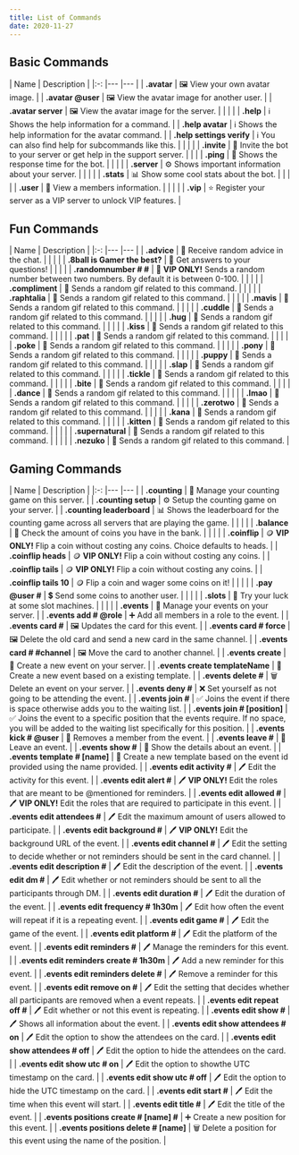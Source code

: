 ```yaml
---
title: List of Commands
date: 2020-11-27
---
```


## Basic Commands

| Name                       | Description    |
|:-:                         |---      |---             |
| **.avatar**                | 🖼️ View your own avatar image. |
| **.avatar @user**          | 🖼️ View the avatar image for another user. |
| **.avatar server**         | 🖼️ View the avatar image for the server. |
| | |
| **.help**                  | ℹ️ Shows the help information for a command. |
| **.help avatar**           | ℹ️ Shows the help information for the avatar command. |
| **.help settings verify**  | ℹ️ You can also find help for subcommands like this. |
| | |
| **.invite**                | 🔗 Invite the bot to your server or get help in the support server.
| | |
| **.ping**                  | 🏓 Shows the response time for the bot. |
| | |
| **.server**                | ⚙️ Shows important information about your server. |
| | |
| **.stats**                 | 📊 Show some cool stats about the bot. |
| | |
| **.user**                  | 👤 View a members information. |
| | |
| **.vip**                  | ⭐ Register your server as a VIP server to unlock VIP features. |

## Fun Commands

| Name                          | Description    |
|:-:                            |---      |---             |
| **.advice**                   | 💬 Receive random advice in the chat. |
| | |
| **.8ball is Gamer the best?** | 🔮 Get answers to your questions! |
| | |
| **.randomnumber # #**         | 🔢 **VIP ONLY!** Sends a random number between two numbers. By default it is between 0-100. |
| | |
| **.compliment**               | 🎉 Sends a random gif related to this command. |
| | |
| **.raphtalia**                | 🎉 Sends a random gif related to this command. |
| | |
| **.mavis**                    | 🎉 Sends a random gif related to this command. |
| | |
| **.cuddle**                   | 🎉 Sends a random gif related to this command. |
| | |
| **.hug**                      | 🎉 Sends a random gif related to this command. |
| | |
| **.kiss**                     | 🎉 Sends a random gif related to this command. |
| | |
| **.pat**                      | 🎉 Sends a random gif related to this command. |
| | |
| **.poke**                     | 🎉 Sends a random gif related to this command. |
| | |
| **.pony**                     | 🎉 Sends a random gif related to this command. |
| | |
| **.puppy**                    | 🎉 Sends a random gif related to this command. |
| | |
| **.slap**                     | 🎉 Sends a random gif related to this command. |
| | |
| **.tickle**                   | 🎉 Sends a random gif related to this command. |
| | |
| **.bite**                     | 🎉 Sends a random gif related to this command. |
| | |
| **.dance**                    | 🎉 Sends a random gif related to this command. |
| | |
| **.lmao**                     | 🎉 Sends a random gif related to this command. |
| | |
| **.zerotwo**                  | 🎉 Sends a random gif related to this command. |
| | |
| **.kana**                     | 🎉 Sends a random gif related to this command. |
| | |
| **.kitten**                   | 🎉 Sends a random gif related to this command. |
| | |
| **.supernatural**             | 🎉 Sends a random gif related to this command. |
| | |
| **.nezuko**                   | 🎉 Sends a random gif related to this command. |

## Gaming Commands

| Name                       | Description    |
|:-:                         |---      |---             |
| **.counting**              | 🔢 Manage your counting game on this server. |
| **.counting setup**        | ⚙️ Setup the counting game on your server.   |
| **.counting leaderboard**  | 📊 Shows the leaderboard for the counting game across all servers that are playing the game. |
| | |
| **.balance**  | 🏦 Check the amount of coins you have in the bank. |
| | |
| **.coinflip**  | 🪙 **VIP ONLY!** Flip a coin without costing any coins. Choice defaults to heads. |
| **.coinflip heads**  | 🪙 **VIP ONLY!** Flip a coin without costing any coins. |
| **.coinflip tails**  | 🪙 **VIP ONLY!** Flip a coin without costing any coins. |
| **.coinflip tails 10**  | 🪙 Flip a coin and wager some coins on it! |
| | |
| **.pay @user #** | 💲 Send some coins to another user. |
| | |
| **.slots** | 🎰 Try your luck at some slot machines. |
| | |
| **.events** | 📆 Manage your events on your server. |
| **.events add # @role** | ➕ Add all members in a role to the event. |
| **.events card #** | 🖼️ Updates the card for this event. |
| **.events card # force** | 🖼️ Delete the old card and send a new card in the same channel. |
| **.events card # #channel** | 🖼️ Move the card to another channel. |
| **.events create** | 📆 Create a new event on your server. |
| **.events create templateName** | 📆 Create a new event based on a existing template. |
| **.events delete #** | 🗑️ Delete an event on your server. |
| **.events deny #** | ❌ Set yourself as not going to be attending the event. |
| **.events join #** | ✅ Joins the event if there is space otherwise adds you to the waiting list. |
| **.events join # [position]** | ✅ Joins the event to a specific position that the events require. If no space, you will be added to the waiting list specifically for this position. |
| **.events kick # @user** | 👟 Removes a member from the event. |
| **.events leave #** | 👋 Leave an event. |
| **.events show #** | 📓 Show the details about an event. |
| **.events template # [name]** | 💾 Create a new template based on the event id provided using the name provided. |
| **.events edit activity #** | 🖊️ Edit the activity for this event. |
| **.events edit alert #** | 🖊️ **VIP ONLY!** Edit the roles that are meant to be @mentioned for reminders. |
| **.events edit allowed #** | 🖊️ **VIP ONLY!** Edit the roles that are required to participate in this event. |
| **.events edit attendees #** | 🖊️ Edit the maximum amount of users allowed to participate. |
| **.events edit background #** | 🖊️ **VIP ONLY!** Edit the background URL of the event. |
| **.events edit channel #** | 🖊️ Edit the setting to decide whether or not reminders should be sent in the card channel. |
| **.events edit description #** | 🖊️ Edit the description of the event. |
| **.events edit dm #** | 🖊️ Edit whether or not reminders should be sent to all the participants through DM. |
| **.events edit duration #** | 🖊️ Edit the duration of the event. |
| **.events edit frequency # 1h30m** | 🖊️ Edit how often the event will repeat if it is a repeating event. |
| **.events edit game #** | 🖊️ Edit the game of the event. |
| **.events edit platform #** | 🖊️ Edit the platform of the event. |
| **.events edit reminders #** | 🖊️ Manage the reminders for this event. |
| **.events edit reminders create # 1h30m** | 🖊️ Add a new reminder for this event. |
| **.events edit reminders delete #** | 🖊️ Remove a reminder for this event. |
| **.events edit remove on #** | 🖊️ Edit the setting that decides whether all participants are removed when a event repeats. |
| **.events edit repeat off #** | 🖊️ Edit whether or not this event is repeating. |
| **.events edit show #** | 🖊️ Shows all information about the event. |
| **.events edit show attendees # on** | 🖊️ Edit the option to show the attendees on the card. |
| **.events edit show attendees # off** | 🖊️ Edit the option to hide the attendees on the card. |
| **.events edit show utc # on** | 🖊️ Edit the option to showthe UTC timestamp on the card. |
| **.events edit show utc # off** | 🖊️ Edit the option to hide the UTC timestamp on the card. |
| **.events edit start #** | 🖊️ Edit the time when this event will start. |
| **.events edit title #** | 🖊️ Edit the title of the event. |
| **.events positions create # [name] #** | ➕ Create a new position for this event. |
| **.events positions delete # [name]** | 🗑️ Delete a position for this event using the name of the position. |

